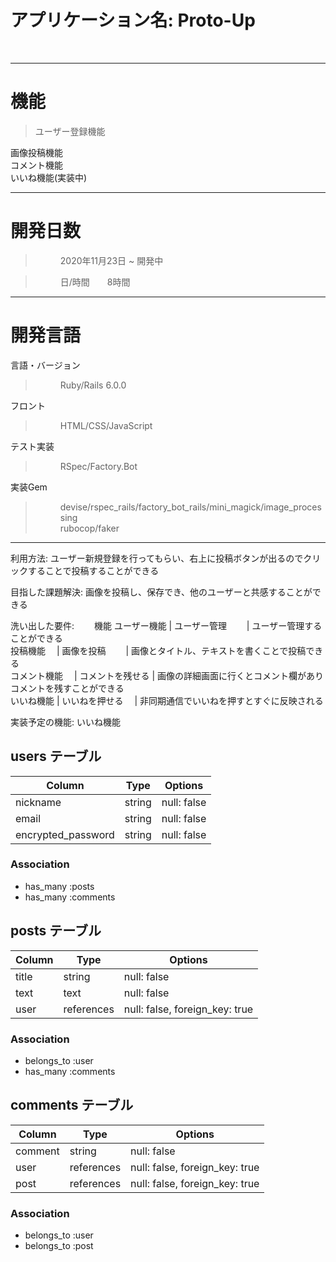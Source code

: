 <h1>アプリケーション名:   Proto-Up</h1><br>

 -------------------------------------
<h1>機能</h1>
<dl>
 
 ><dt>ユーザー登録機能</dt>
 
 <dt>画像投稿機能</dt>
 <dt>コメント機能</dt>
 <dt>いいね機能(実装中)</dt>
</dl>

 -------------------------------------
<h1>開発日数</h1>
<dl>
 
 ><dd>2020年11月23日 ~ 開発中</dd>
 
 ><dd>日/時間　　8時間</dd>
 
</dl>
 
 -------------------------------------
<h1>開発言語</h1>
<dl>
  <dt>言語・バージョン</dt>
 
  ><dd>Ruby/Rails 6.0.0</dd>
  
  <dt>フロント</dt>
  
  ><dd>HTML/CSS/JavaScript</dd>
  
  <dt>テスト実装</dt>
  
  ><dd>RSpec/Factory.Bot</dd>
  
  <dt>実装Gem</dt>
  
  
  ><dd>devise/rspec_rails/factory_bot_rails/mini_magick/image_processing</dd>
  ><dd>rubocop/faker</dd>
  
</dl>

  -------------------------------------
利用方法: ユーザー新規登録を行ってもらい、右上に投稿ボタンが出るのでクリックすることで投稿することができる

目指した課題解決: 画像を投稿し、保存でき、他のユーザーと共感することができる

洗い出した要件:　　
 機能
 ユーザー機能   | ユーザー管理    　　| ユーザー管理することができる<br>
 投稿機能     　| 画像を投稿      　　| 画像とタイトル、テキストを書くことで投稿できる<br>
 コメント機能   　| コメントを残せる   | 画像の詳細画面に行くとコメント欄がありコメントを残すことができる<br>
 いいね機能     | いいねを押せる   　| 非同期通信でいいねを押すとすぐに反映される<br>

実装予定の機能:   いいね機能 

## users テーブル

| Column             | Type       | Options     |
| ----------         | ------     | ----------- |
| nickname           | string     | null: false |
| email              | string     | null: false |
| encrypted_password | string     | null: false |

### Association
- has_many   :posts
- has_many   :comments

## posts テーブル

| Column   | Type       | Options      |
| ---------| --------   | ------------ |
| title    | string     | null: false  |
| text     | text       | null: false  |
| user     | references | null: false, foreign_key: true |

### Association
- belongs_to :user
- has_many   :comments

## comments テーブル

| Column   | Type       | Options      |
| ---------| --------   | ------------ |
| comment  | string     | null: false  |
| user     | references | null: false, foreign_key: true |
| post     | references | null: false, foreign_key: true |

### Association
- belongs_to :user
- belongs_to :post
